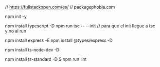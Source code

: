 // https://fullstackopen.com/es/
// packagephobia.com 

npm init -y

npm install typescript -D
npm run tsc -- --init  // para que el init llegue a tsc y no al run 

npm install express -E
npm install @types/express -D

npm install ts-node-dev -D

npm install ts-standard -D
$ npm run lint